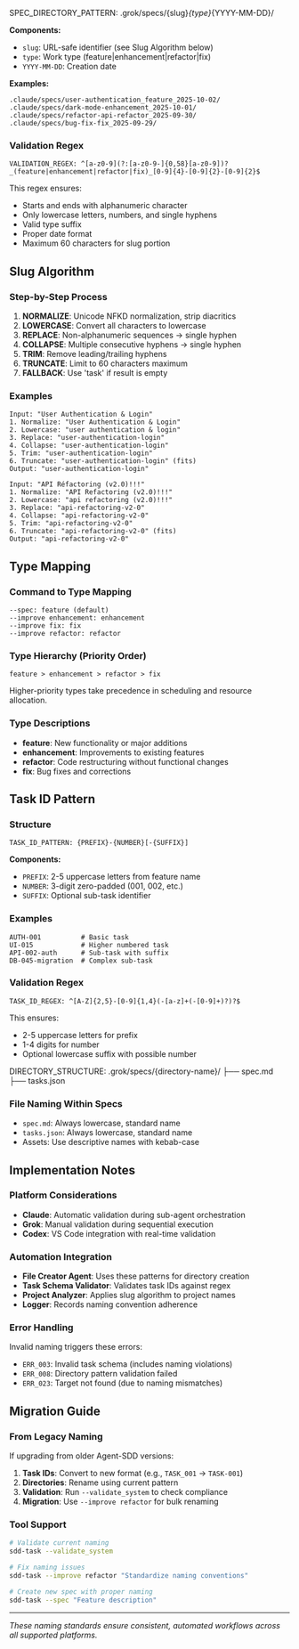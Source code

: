 SPEC_DIRECTORY_PATTERN: .grok/specs/{slug}_{type}_{YYYY-MM-DD}/

**Components:**
- `slug`: URL-safe identifier (see Slug Algorithm below)
- `type`: Work type (feature|enhancement|refactor|fix)
- `YYYY-MM-DD`: Creation date

**Examples:**
```
.claude/specs/user-authentication_feature_2025-10-02/
.claude/specs/dark-mode-enhancement_2025-10-01/
.claude/specs/refactor-api-refactor_2025-09-30/
.claude/specs/bug-fix-fix_2025-09-29/
```

### Validation Regex
```
VALIDATION_REGEX: ^[a-z0-9](?:[a-z0-9-]{0,58}[a-z0-9])?_(feature|enhancement|refactor|fix)_[0-9]{4}-[0-9]{2}-[0-9]{2}$
```

This regex ensures:
- Starts and ends with alphanumeric character
- Only lowercase letters, numbers, and single hyphens
- Valid type suffix
- Proper date format
- Maximum 60 characters for slug portion

## Slug Algorithm

### Step-by-Step Process
1. **NORMALIZE**: Unicode NFKD normalization, strip diacritics
2. **LOWERCASE**: Convert all characters to lowercase
3. **REPLACE**: Non-alphanumeric sequences → single hyphen
4. **COLLAPSE**: Multiple consecutive hyphens → single hyphen
5. **TRIM**: Remove leading/trailing hyphens
6. **TRUNCATE**: Limit to 60 characters maximum
7. **FALLBACK**: Use 'task' if result is empty

### Examples
```
Input: "User Authentication & Login"
1. Normalize: "User Authentication & Login"
2. Lowercase: "user authentication & login"
3. Replace: "user-authentication-login"
4. Collapse: "user-authentication-login"
5. Trim: "user-authentication-login"
6. Truncate: "user-authentication-login" (fits)
Output: "user-authentication-login"

Input: "API Réfactoring (v2.0)!!!"
1. Normalize: "API Refactoring (v2.0)!!!"
2. Lowercase: "api refactoring (v2.0)!!!"
3. Replace: "api-refactoring-v2-0"
4. Collapse: "api-refactoring-v2-0"
5. Trim: "api-refactoring-v2-0"
6. Truncate: "api-refactoring-v2-0" (fits)
Output: "api-refactoring-v2-0"
```

## Type Mapping

### Command to Type Mapping
```
--spec: feature (default)
--improve enhancement: enhancement
--improve fix: fix
--improve refactor: refactor
```

### Type Hierarchy (Priority Order)
```
feature > enhancement > refactor > fix
```
Higher-priority types take precedence in scheduling and resource allocation.

### Type Descriptions
- **feature**: New functionality or major additions
- **enhancement**: Improvements to existing features
- **refactor**: Code restructuring without functional changes
- **fix**: Bug fixes and corrections

## Task ID Pattern

### Structure
```
TASK_ID_PATTERN: {PREFIX}-{NUMBER}[-{SUFFIX}]
```

**Components:**
- `PREFIX`: 2-5 uppercase letters from feature name
- `NUMBER`: 3-digit zero-padded (001, 002, etc.)
- `SUFFIX`: Optional sub-task identifier

### Examples
```
AUTH-001          # Basic task
UI-015            # Higher numbered task
API-002-auth      # Sub-task with suffix
DB-045-migration  # Complex sub-task
```

### Validation Regex
```
TASK_ID_REGEX: ^[A-Z]{2,5}-[0-9]{1,4}(-[a-z]+(-[0-9]+)?)?$
```

This ensures:
- 2-5 uppercase letters for prefix
- 1-4 digits for number
- Optional lowercase suffix with possible number

DIRECTORY_STRUCTURE:
.grok/specs/{directory-name}/
├── spec.md
├── tasks.json

### File Naming Within Specs
- `spec.md`: Always lowercase, standard name
- `tasks.json`: Always lowercase, standard name
- Assets: Use descriptive names with kebab-case

## Implementation Notes

### Platform Considerations
- **Claude**: Automatic validation during sub-agent orchestration
- **Grok**: Manual validation during sequential execution
- **Codex**: VS Code integration with real-time validation

### Automation Integration
- **File Creator Agent**: Uses these patterns for directory creation
- **Task Schema Validator**: Validates task IDs against regex
- **Project Analyzer**: Applies slug algorithm to project names
- **Logger**: Records naming convention adherence

### Error Handling
Invalid naming triggers these errors:
- `ERR_003`: Invalid task schema (includes naming violations)
- `ERR_008`: Directory pattern validation failed
- `ERR_023`: Target not found (due to naming mismatches)

## Migration Guide

### From Legacy Naming
If upgrading from older Agent-SDD versions:

1. **Task IDs**: Convert to new format (e.g., `TASK_001` → `TASK-001`)
2. **Directories**: Rename using current pattern
3. **Validation**: Run `--validate_system` to check compliance
4. **Migration**: Use `--improve refactor` for bulk renaming

### Tool Support
```bash
# Validate current naming
sdd-task --validate_system

# Fix naming issues
sdd-task --improve refactor "Standardize naming conventions"

# Create new spec with proper naming
sdd-task --spec "Feature description"
```

---

*These naming standards ensure consistent, automated workflows across all supported platforms.*
